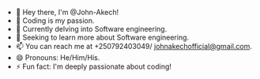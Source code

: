 - 👋 Hey there, I'm @John-Akech!
- 👀 Coding is my passion.
- 🌱 Currently delving into Software engineering.
- 💞️ Seeking to learn more about Software engineering.
- 📫 You can reach me at +250792403049/ johnakechofficial@gmail.com.
- 😄 Pronouns: He/Him/His.
- ⚡ Fun fact: I'm deeply passionate about coding!

<!---
Software engineering is a ✨ special ✨ repository because my `README.md` (this file) appears on my GitHub profile.
--->
